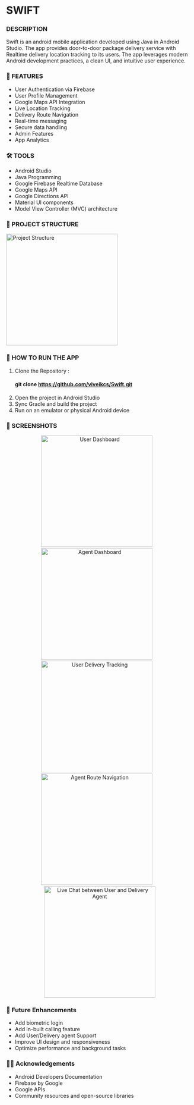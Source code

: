 # **SWIFT**

### **DESCRIPTION**

Swift is an android mobile application developed using Java in Android Studio. The app provides door-to-door package delivery service with Realtime delivery location tracking to its users. The app leverages modern Android development practices, a clean UI, and intuitive user experience.

### **📱 FEATURES**

- User Authentication via Firebase
- User Profile Management
- Google Maps API Integration
- Live Location Tracking
- Delivery Route Navigation
- Real-time messaging
- Secure data handling 
- Admin Features 
- App Analytics

### **🛠️ TOOLS**

- Android Studio
- Java Programming
- Google Firebase Realtime Database
- Google Maps API
- Google Directions API
- Material UI components
- Model View Controller (MVC) architecture

### **📁 PROJECT STRUCTURE**

<img src="screenshots/proj_structure.png" width="300" alt="Project Structure">

### **🧪 HOW TO RUN THE APP**

1. Clone the Repository :
   #### git clone https://github.com/viveikcs/Swift.git
3. Open the project in Android Studio
4. Sync Gradle and build the project
5. Run on an emulator or physical Android device

### **📸 SCREENSHOTS**

<p align="center">
  <img src="screenshots/user_dashboard.png" width="300" alt="User Dashboard" />
  &nbsp;&nbsp;&nbsp;
  <img src="screenshots/agent_dashboard.png" width="300" alt="Agent Dashboard" />
  &nbsp;&nbsp;&nbsp;
  <img src="screenshots/user_tracking.png" width="300" alt="User Delivery Tracking" />
  &nbsp;&nbsp;&nbsp;
  <img src="screenshots/agent_navigation.png" width="300" alt="Agent Route Navigation" />
  &nbsp;&nbsp;&nbsp;
  <img src="screenshots/livechat.png" width="300" alt="Live Chat between User and Delivery Agent" />
</p>

### **🧩 Future Enhancements**

- Add biometric login
- Add in-built calling feature
- Add User/Delivery agent Support
- Improve UI design and responsiveness
- Optimize performance and background tasks

### **🙏🏼 Acknowledgements**

- Android Developers Documentation
- Firebase by Google
- Google APIs
- Community resources and open-source libraries
